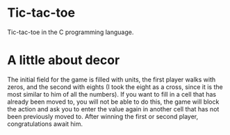 # Tic-tac-toe
Tic-tac-toe in the C programming language.

# A little about decor
The initial field for the game is filled with units, the first player walks with zeros, and the second with eights (I took the eight as a cross, since it is the most similar to him of all the numbers). If you want to fill in a cell that has already been moved to, you will not be able to do this, the game will block the action and ask you to enter the value again in another cell that has not been previously moved to. After winning the first or second player, congratulations await him.
